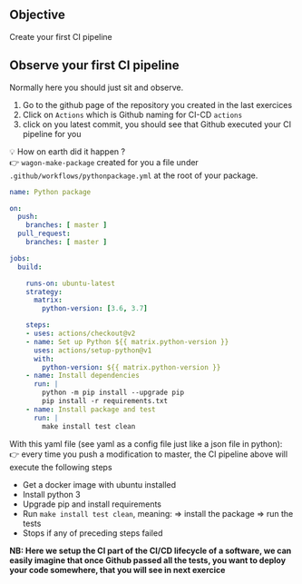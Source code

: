 ## Objective

Create your first CI pipeline

## Observe your first CI pipeline
Normally here you should just sit and observe.

1. Go to the github page of the repository you created in the last exercices
2. Click on `Actions` which is Github naming for CI-CD `actions`
3. click on you latest commit, you should see that Github executed your CI pipeline for you

💡 How on earth did it happen ?  
 👉 `wagon-make-package` created for you a file under `.github/workflows/pythonpackage.yml` at the root of your package.

```yaml
name: Python package

on:
  push:
    branches: [ master ]
  pull_request:
    branches: [ master ]

jobs:
  build:

    runs-on: ubuntu-latest
    strategy:
      matrix:
        python-version: [3.6, 3.7]

    steps:
    - uses: actions/checkout@v2
    - name: Set up Python ${{ matrix.python-version }}
      uses: actions/setup-python@v1
      with:
        python-version: ${{ matrix.python-version }}
    - name: Install dependencies
      run: |
        python -m pip install --upgrade pip
        pip install -r requirements.txt
    - name: Install package and test
      run: |
        make install test clean
```

With this yaml file (see yaml as a config file just like a json file in python):  
 👉 every time you push a modification to master, the CI pipeline above will execute the following steps  
- Get a docker image with ubuntu installed
- Install python 3
- Upgrade pip and install requirements
- Run `make install test clean`, meaning:
  => install the package
  => run the tests
- Stops if any of preceding steps failed

**NB: Here we setup the CI part of the CI/CD lifecycle of a software, we can easily imagine that once Github passed all the tests, you want to deploy your code somewhere, that you will see in next exercice**
